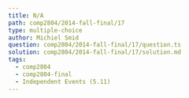 ```yaml
---
title: N/A
path: comp2804/2014-fall-final/17
type: multiple-choice
author: Michiel Smid
question: comp2804/2014-fall-final/17/question.ts
solution: comp2804/2014-fall-final/17/solution.md
tags:
  - comp2804
  - comp2804-final
  - Independent Events (5.11)
---
```

